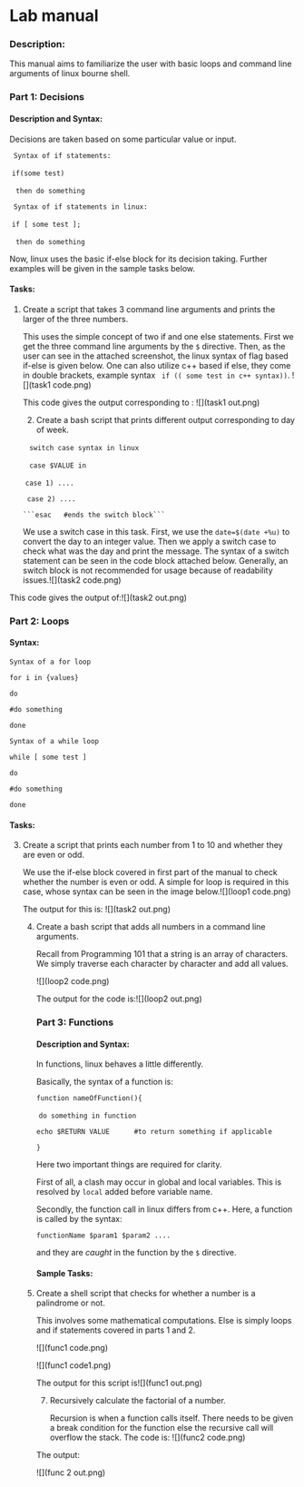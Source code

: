 # Lab manual

### Description: 

This manual aims to familiarize the user with basic loops and command line arguments of linux bourne shell.

### Part 1: Decisions

#### Description and Syntax:

Decisions are taken based on some particular value or input.

 ``` Syntax of if statements:``` 

​	``` if(some test) ```

​	``` then do something```



 ``` Syntax of if statements in linux:``` 

​	``` if [ some test ]; ```

​	``` then do something```

Now, linux uses the basic if-else block for its decision taking. Further examples will be given in the sample tasks below. 

#### Tasks:

1. Create a script that takes 3 command line arguments and prints the larger of the three numbers.

   This uses the simple concept of two if and one else statements. First we get the three command line arguments by the  ```$``` directive. Then, as the user can see in the attached screenshot, the linux syntax of flag based if-else is given below. One can also utilize c++ based if else, they come in double brackets, example syntax ``` if (( some test in c++ syntax))```. ![](task1 code.png)

   This code gives the output corresponding to : ![](task1 out.png)

   2.  Create a bash script that prints different output corresponding to day of week.

      ​	``` switch case syntax in linux```

      ​	``` case $VALUE in```

      ​	```case 1) ....```

      ``` case 2) ....```

       ```esac   #ends the switch block```

      We use a switch case in this task. First, we use the ```date=$(date +%u)``` to convert the day to an integer value. Then we apply a switch case to check what was the day and print the message. The syntax of a switch statement can be seen in the code block attached below. Generally, an switch block is not recommended for usage because of readability issues.![](task2 code.png)

This code gives the output of:![](task2 out.png)

### Part 2: Loops

#### Syntax:

```Syntax of a for loop```

```for i in {values} ```

```do```

```#do something```

```done```



```Syntax of a while loop```

```while [ some test ]```

```do```

```#do something```

```done```

#### Tasks:

3. Create a script that prints each number from 1 to 10 and whether they are even or odd.

   We use the if-else block covered in first part of the manual to check whether the number is even or odd. A simple for loop is required in this case, whose syntax can be seen in the image below.![](loop1 code.png)

   The output for this is: ![](task2 out.png)

   4. Create a bash script that adds all numbers in a command line arguments.

      Recall from Programming 101 that  a string is an array of characters. We simply traverse each character by character and add all values.

      ![](loop2 code.png)

      The output for the code is:![](loop2 out.png)

      ### Part 3: Functions

      #### Description and Syntax:

      In functions, linux behaves a little differently.

      Basically, the syntax of a function is:

      ```function nameOfFunction(){```

      ​	```do something in function```

         ```echo $RETURN VALUE      #to return something if applicable```

      ```}```

      Here two important things are required for clarity.

      First of all, a clash may occur in global and local variables. This is resolved by ```local``` added before variable name.

      Secondly, the function call in linux differs from c++. Here, a function is called by the syntax:

      ```functionName $param1 $param2 ....```

      and they are *caught* in the function by the ```$``` directive.

      #### Sample Tasks:

   5. Create a shell script that checks for whether a number is a palindrome or not.

      This involves some mathematical computations. Else is simply loops and if statements covered in parts 1 and 2.

      ![](func1 code.png)

      ![](func1 code1.png)

      The output for this script is![](func1 out.png)

      7. Recursively calculate the factorial of a number.

         Recursion is when a function calls itself.  There needs to be given a break condition for the function else the recursive call will overflow the stack. The code is: ![](func2 code.png)

      The output:

      ![](func 2 out.png)

      